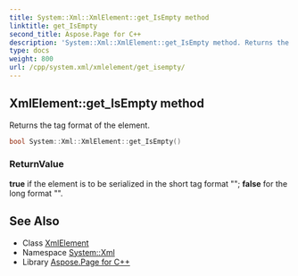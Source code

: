 ```yaml
---
title: System::Xml::XmlElement::get_IsEmpty method
linktitle: get_IsEmpty
second_title: Aspose.Page for C++
description: 'System::Xml::XmlElement::get_IsEmpty method. Returns the tag format of the element in C++.'
type: docs
weight: 800
url: /cpp/system.xml/xmlelement/get_isempty/
---
```

## XmlElement::get_IsEmpty method


Returns the tag format of the element.

```cpp
bool System::Xml::XmlElement::get_IsEmpty()
```


### ReturnValue

**true** if the element is to be serialized in the short tag format "<tt><item/></tt>"; **false** for the long format "<tt><item></item></tt>".

## See Also

* Class [XmlElement](../)
* Namespace [System::Xml](../../)
* Library [Aspose.Page for C++](../../../)
